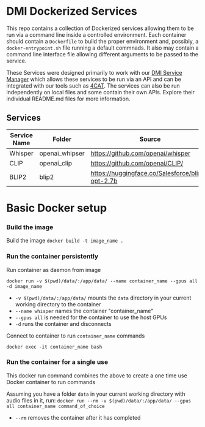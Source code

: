 # DMI Dockerized Services
This repo contains a collection of Dockerized services allowing them to be run via a command line inside a controlled environment. 
Each container should contain a `Dockerfile` to build the proper environment and, possibly, a `docker-entrypoint.sh` file running a 
default commnads. It also may contain a command line interface file allowing different arguments to be passed to the service.

These Services were designed primarily to work with our [DMI Service Manager](https://github.com/digitalmethodsinitiative/dmi_service_manager/blob/main/readme.md) 
which allows these services to be run via an API and can be integrated with our tools such as [4CAT](https://4cat.nl). The 
services can also be run independently on local files and some contain their own APIs. Explore their individual README.md files
for more information.

## Services

| Service Name | Folder | Source                            | Notes |
|--------------|---------|-----------------------------------|-------|
| Whisper | openai_whipser | https://github.com/openai/whisper ||
| CLIP | openai_clip | https://github.com/openai/CLIP/ ||
| BLIP2 | blip2 | https://huggingface.co/Salesforce/blip2-opt-2.7b ||

# Basic Docker setup
### Build the image
Build the image
`docker build -t image_name .`
### Run the container persistently 
Run container as daemon from image

`docker run -v $(pwd)/data/:/app/data/ --name container_name --gpus all -d image_name`
-  `-v $(pwd)/data/:/app/data/` mounts the `data` directory in your current working directory to the container
- `--name whisper` names the container "container_name"
- `--gpus all` is needed for the container to use the host GPUs
- `-d` runs the container and disconnects

Connect to container to run `container_name` commands

`docker exec -it container_name bash`

### Run the container for a single use
This docker run command combines the above to create a one time use Docker container to run commands

Assuming you have a folder `data` in your current working directory with audio files in it, run:
`docker run --rm -v $(pwd)/data/:/app/data/ --gpus all container_name command_of_choice`
- `--rm` removes the container after it has completed
